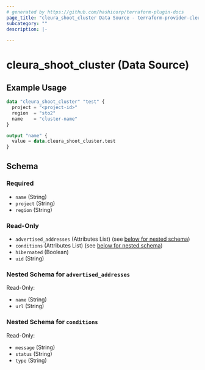 ```yaml
---
# generated by https://github.com/hashicorp/terraform-plugin-docs
page_title: "cleura_shoot_cluster Data Source - terraform-provider-cleura"
subcategory: ""
description: |-
  
---
```


# cleura_shoot_cluster (Data Source)



## Example Usage

```terraform
data "cleura_shoot_cluster" "test" {
  project = "<project-id>"
  region  = "sto2"
  name    = "cluster-name"
}

output "name" {
  value = data.cleura_shoot_cluster.test
}
```

<!-- schema generated by tfplugindocs -->
## Schema

### Required

- `name` (String)
- `project` (String)
- `region` (String)

### Read-Only

- `advertised_addresses` (Attributes List) (see [below for nested schema](#nestedatt--advertised_addresses))
- `conditions` (Attributes List) (see [below for nested schema](#nestedatt--conditions))
- `hibernated` (Boolean)
- `uid` (String)

<a id="nestedatt--advertised_addresses"></a>
### Nested Schema for `advertised_addresses`

Read-Only:

- `name` (String)
- `url` (String)


<a id="nestedatt--conditions"></a>
### Nested Schema for `conditions`

Read-Only:

- `message` (String)
- `status` (String)
- `type` (String)

